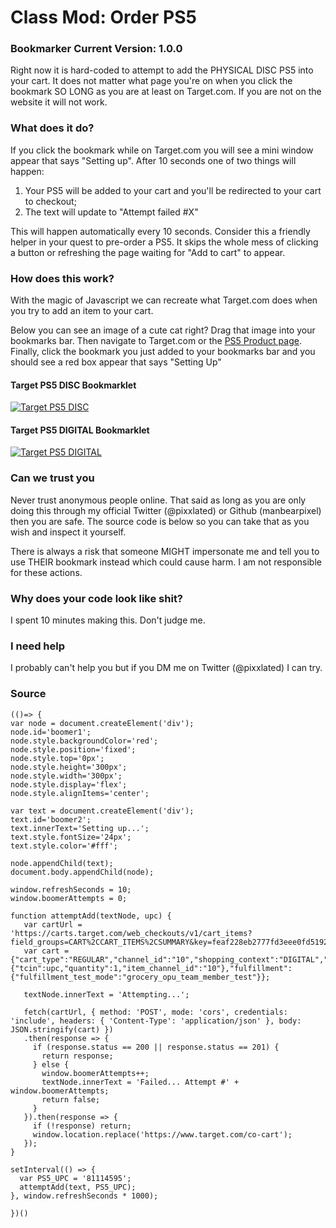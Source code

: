 # Class Mod: Order PS5

### Bookmarker Current Version: 1.0.0
Right now it is hard-coded to attempt to add the PHYSICAL DISC PS5 into your cart. It does not matter what page you're on when you click the bookmark SO LONG as you are at least on Target.com. If you are not on the website it will not work.

### What does it do?
If you click the bookmark while on Target.com you will see a mini window appear that says "Setting up". After 10 seconds one of two things will happen:
  1) Your PS5 will be added to your cart and you'll be redirected to your cart to checkout;
  2) The text will update to "Attempt failed #X"

This will happen automatically every 10 seconds. Consider this a friendly helper in your quest to pre-order a PS5. It skips the whole mess of clicking a button or refreshing the page waiting for "Add to cart" to appear.

### How does this work?
With the magic of Javascript we can recreate what Target.com does when you try to add an item to your cart.

Below you can see an image of a cute cat right? Drag that image into your bookmarks bar. Then navigate to Target.com or the [PS5 Product page](https://www.target.com/p/playstation-5-console/-/A-81114595). Finally, click the bookmark you just added to your bookmarks bar and you should see a red box appear that says "Setting Up"

#### Target PS5 DISC Bookmarklet
[![Target PS5 DISC](https://user-images.githubusercontent.com/6686750/93834445-91f44500-fc41-11ea-8bf7-67acf2f9eda4.png)](javascript:(function()%7B(()%3D%3E%20%7Bvar%20node%20%3D%20document.createElement('div')%3Bnode.id%3D'boomer1'%3Bnode.style.backgroundColor%3D'red'%3Bnode.style.position%3D'fixed'%3Bnode.style.top%3D'0px'%3Bnode.style.height%3D'300px'%3Bnode.style.width%3D'300px'%3Bnode.style.display%3D'flex'%3Bnode.style.alignItems%3D'center'%3Bvar%20text%20%3D%20document.createElement('div')%3Btext.id%3D'boomer2'%3Btext.innerText%3D'DISC%20Setting%20up...'%3Btext.style.fontSize%3D'24px'%3Btext.style.color%3D'%23fff'%3Bnode.appendChild(text)%3Bdocument.body.appendChild(node)%3Bwindow.refreshSeconds%20%3D%2010%3Bwindow.boomerAttempts%20%3D%200%3Bfunction%20attemptAdd(textNode%2C%20upc)%20%7Bvar%20cartUrl%20%3D%20'https%3A%2F%2Fcarts.target.com%2Fweb_checkouts%2Fv1%2Fcart_items%3Ffield_groups%3DCART%252CCART_ITEMS%252CSUMMARY%26key%3Dfeaf228eb2777fd3eee0fd5192ae7107d6224b39'%3Bvar%20cart%20%3D%20%7B%22cart_type%22%3A%22REGULAR%22%2C%22channel_id%22%3A%2210%22%2C%22shopping_context%22%3A%22DIGITAL%22%2C%22cart_item%22%3A%7B%22tcin%22%3Aupc%2C%22quantity%22%3A1%2C%22item_channel_id%22%3A%2210%22%7D%2C%22fulfillment%22%3A%7B%22fulfillment_test_mode%22%3A%22grocery_opu_team_member_test%22%7D%7D%3BtextNode.innerText%20%3D%20'Attempting...'%3Bfetch(cartUrl%2C%20%7B%20method%3A%20'POST'%2C%20mode%3A%20'cors'%2C%20credentials%3A%20'include'%2C%20headers%3A%20%7B%20'Content-Type'%3A%20'application%2Fjson'%20%7D%2C%20body%3A%20JSON.stringify(cart)%20%7D).then(response%20%3D%3E%20%7Bif%20(response.status%20%3D%3D%20200%20%7C%7C%20response.status%20%3D%3D%20201)%20%7Breturn%20response%3B%7D%20else%20%7Bwindow.boomerAttempts%2B%2B%3BtextNode.innerText%20%3D%20'DISC%20Failed...%20Attempt%20%23'%20%2B%20window.boomerAttempts%3Breturn%20false%3B%7D%7D).then(response%20%3D%3E%20%7Bif%20(!response)%20return%3Bwindow.location.replace('https%3A%2F%2Fwww.target.com%2Fco-cart')%3B%7D)%3B%7DsetInterval(()%20%3D%3E%20%7Bvar%20PS5_UPC%20%3D%20'81114595'%3BattemptAdd(text%2C%20PS5_UPC)%3B%7D%2C%20window.refreshSeconds%20*%201000)%3B%7D)()%7D)())

#### Target PS5 DIGITAL Bookmarklet
[![Target PS5 DIGITAL](https://user-images.githubusercontent.com/6686750/93834445-91f44500-fc41-11ea-8bf7-67acf2f9eda4.png)](javascript:(function()%7B(()%3D%3E%20%7Bvar%20node%20%3D%20document.createElement('div')%3Bnode.id%3D'boomer1'%3Bnode.style.backgroundColor%3D'red'%3Bnode.style.position%3D'fixed'%3Bnode.style.top%3D'0px'%3Bnode.style.height%3D'300px'%3Bnode.style.width%3D'300px'%3Bnode.style.display%3D'flex'%3Bnode.style.alignItems%3D'center'%3Bvar%20text%20%3D%20document.createElement('div')%3Btext.id%3D'boomer2'%3Btext.innerText%3D'DIGITAL%20Setting%20up...'%3Btext.style.fontSize%3D'24px'%3Btext.style.color%3D'%23fff'%3Bnode.appendChild(text)%3Bdocument.body.appendChild(node)%3Bwindow.refreshSeconds%20%3D%2010%3Bwindow.boomerAttempts%20%3D%200%3Bfunction%20attemptAdd(textNode%2C%20upc)%20%7Bvar%20cartUrl%20%3D%20'https%3A%2F%2Fcarts.target.com%2Fweb_checkouts%2Fv1%2Fcart_items%3Ffield_groups%3DCART%252CCART_ITEMS%252CSUMMARY%26key%3Dfeaf228eb2777fd3eee0fd5192ae7107d6224b39'%3Bvar%20cart%20%3D%20%7B%22cart_type%22%3A%22REGULAR%22%2C%22channel_id%22%3A%2210%22%2C%22shopping_context%22%3A%22DIGITAL%22%2C%22cart_item%22%3A%7B%22tcin%22%3Aupc%2C%22quantity%22%3A1%2C%22item_channel_id%22%3A%2210%22%7D%2C%22fulfillment%22%3A%7B%22fulfillment_test_mode%22%3A%22grocery_opu_team_member_test%22%7D%7D%3BtextNode.innerText%20%3D%20'Attempting...'%3Bfetch(cartUrl%2C%20%7B%20method%3A%20'POST'%2C%20mode%3A%20'cors'%2C%20credentials%3A%20'include'%2C%20headers%3A%20%7B%20'Content-Type'%3A%20'application%2Fjson'%20%7D%2C%20body%3A%20JSON.stringify(cart)%20%7D).then(response%20%3D%3E%20%7Bif%20(response.status%20%3D%3D%20200%20%7C%7C%20response.status%20%3D%3D%20201)%20%7Breturn%20response%3B%7D%20else%20%7Bwindow.boomerAttempts%2B%2B%3BtextNode.innerText%20%3D%20'DIGITAL%20Failed...%20Attempt%20%23'%20%2B%20window.boomerAttempts%3Breturn%20false%3B%7D%7D).then(response%20%3D%3E%20%7Bif%20(!response)%20return%3Bwindow.location.replace('https%3A%2F%2Fwww.target.com%2Fco-cart')%3B%7D)%3B%7DsetInterval(()%20%3D%3E%20%7Bvar%20PS5_UPC%20%3D%20'81114596'%3BattemptAdd(text%2C%20PS5_UPC)%3B%7D%2C%20window.refreshSeconds%20*%201000)%3B%7D)()%7D)())


### Can we trust you
Never trust anonymous people online. That said as long as you are only doing this through my official Twitter (@pixxlated) or Github (manbearpixel) then you are safe. The source code is below so you can take that as you wish and inspect it yourself.

There is always a risk that someone MIGHT impersonate me and tell you to use THEIR bookmark instead which could cause harm. I am not responsible for these actions.

### Why does your code look like shit?
I spent 10 minutes making this. Don't judge me.

### I need help
I probably can't help you but if you DM me on Twitter (@pixxlated) I can try.


### Source
```
(()=> {
var node = document.createElement('div');
node.id='boomer1';
node.style.backgroundColor='red';
node.style.position='fixed';
node.style.top='0px';
node.style.height='300px';
node.style.width='300px';
node.style.display='flex';
node.style.alignItems='center';

var text = document.createElement('div');
text.id='boomer2';
text.innerText='Setting up...';
text.style.fontSize='24px';
text.style.color='#fff';

node.appendChild(text);
document.body.appendChild(node);

window.refreshSeconds = 10;
window.boomerAttempts = 0;

function attemptAdd(textNode, upc) {
   var cartUrl = 'https://carts.target.com/web_checkouts/v1/cart_items?field_groups=CART%2CCART_ITEMS%2CSUMMARY&key=feaf228eb2777fd3eee0fd5192ae7107d6224b39';
   var cart = {"cart_type":"REGULAR","channel_id":"10","shopping_context":"DIGITAL","cart_item":{"tcin":upc,"quantity":1,"item_channel_id":"10"},"fulfillment":{"fulfillment_test_mode":"grocery_opu_team_member_test"}};
   
   textNode.innerText = 'Attempting...';

   fetch(cartUrl, { method: 'POST', mode: 'cors', credentials: 'include', headers: { 'Content-Type': 'application/json' }, body: JSON.stringify(cart) })
   .then(response => {
     if (response.status == 200 || response.status == 201) {
       return response;
     } else {
       window.boomerAttempts++;
       textNode.innerText = 'Failed... Attempt #' + window.boomerAttempts;
       return false;
     }
   }).then(response => {
     if (!response) return;
     window.location.replace('https://www.target.com/co-cart');
   });
}

setInterval(() => {
  var PS5_UPC = '81114595';
  attemptAdd(text, PS5_UPC);
}, window.refreshSeconds * 1000);

})()
```
